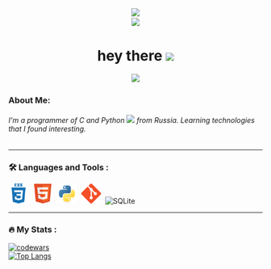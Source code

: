 <div id="header" align="center">
  <img src="https://media.giphy.com/media/coxQHKASG60HrHtvkt/giphy.gif" width="200"/><br>
    <img src="https://komarev.com/ghpvc/?username=OlegHemp" />
<h1>
  hey there
  <img src="https://media.giphy.com/media/hvRJCLFzcasrR4ia7z/giphy.gif" width="30px"/>
</h1>
  <img src="https://media.giphy.com/media/1GEATImIxEXVR79Dhk/giphy.gif" width="400px"/>
</div>  
  
  
### About Me: ###  

###### I'm a programmer of C and Python <img src="https://media.giphy.com/media/WUlplcMpOCEmTGBtBW/giphy.gif" width="20"> from Russia.  Learning technologies that I found interesting. ######  
---

### :hammer_and_wrench: Languages and Tools : ###
<img src="https://github.com/devicons/devicon/blob/master/icons/css3/css3-plain-wordmark.svg"  title="CSS3" alt="CSS" width="40" height="40"/>&nbsp;
<img src="https://github.com/devicons/devicon/blob/master/icons/html5/html5-original.svg" title="HTML5" alt="HTML" width="40" height="40"/>&nbsp;
<img src="https://github.com/devicons/devicon/blob/master/icons/python/python-original.svg" title="Python" alt="Python" width="40" height="40"/>&nbsp;
<img src="https://github.com/devicons/devicon/blob/master/icons/git/git-original.svg" title="Git" alt="Git" width="40" height="40"/>&nbsp;
<img src="https://github.com/devicons/devicon/tree/master/icons/sqlite/sqlite-original.svg" title="Git" alt="SQLite" width="40" height="40"/>&nbsp;
***
### :fire: My Stats :


[![codewars](https://www.codewars.com/users/OlegHemp/badges/large)](https://www.codewars.com/users/OlegHemp)  
[![Top Langs](https://github-readme-stats.vercel.app/api/top-langs/?username=OlegHemp)](https://github.com/anuraghazra/github-readme-stats)  


<!--
**OlegHemp/OlegHemp** is a ✨ _special_ ✨ repository because its `README.md` (this file) appears on your GitHub profile.

Here are some ideas to get you started:

- 🔭 I’m currently working on ...
- 🌱 I’m currently learning ...
- 👯 I’m looking to collaborate on ...
- 🤔 I’m looking for help with ...
- 💬 Ask me about ...
- 📫 How to reach me: ...
- 😄 Pronouns: ...
- ⚡ Fun fact: ...
-->
